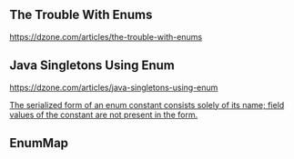 ## The Trouble With Enums

https://dzone.com/articles/the-trouble-with-enums

## Java Singletons Using Enum

https://dzone.com/articles/java-singletons-using-enum


[The serialized form of an enum constant consists solely of its name; field values of the constant are not present in the form.](https://docs.oracle.com/javase/6/docs/platform/serialization/spec/serial-arch.html#6469)

## EnumMap


